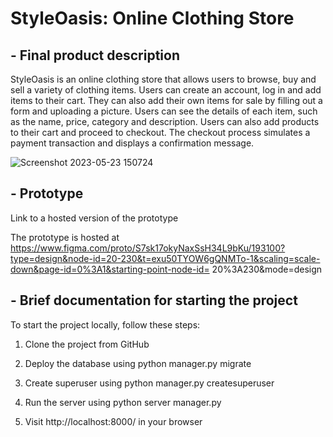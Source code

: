 # StyleOasis: Online Clothing Store

## - Final product description

StyleOasis is an online clothing store that allows users to browse, buy and sell a variety of clothing items. Users can create an account, log in and add items to their cart. They can also add their own items for sale by filling out a form and uploading a picture. Users can see the details of each item, such as the name, price, category and description. Users can also add products to their cart and proceed to checkout. The checkout process simulates a payment transaction and displays a confirmation message.

![Screenshot 2023-05-23 150724](https://github.com/mcvetanovska/StyleOasis/assets/57496930/31b7ee3e-1f8c-4f93-ac82-17c6dbd96ec3)


## - Prototype

Link to a hosted version of the prototype

The prototype is hosted at https://www.figma.com/proto/S7sk17okyNaxSsH34L9bKu/193100?type=design&node-id=20-230&t=exu50TYOW6gQNMTo-1&scaling=scale-down&page-id=0%3A1&starting-point-node-id= 20%3A230&mode=design

## - Brief documentation for starting the project

To start the project locally, follow these steps:

1. Clone the project from GitHub

2. Deploy the database using python manager.py migrate

3. Create superuser using python manager.py createsuperuser

4. Run the server using python server manager.py

5. Visit http://localhost:8000/ in your browser
